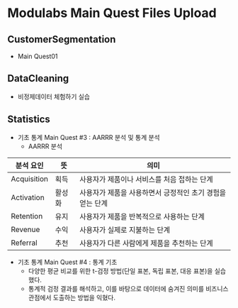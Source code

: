 # Modulabs Main Quest Files Upload
## CustomerSegmentation 
- Main Quest01
## DataCleaning 
- 비정제데이터 체험하기 실습
## Statistics 
- 기초 통계 Main Quest #3  : AARRR 분석 및 통계 분석
  - AARRR 분석

| 분석 요인 | 뜻 | 의미 |
|-------|-------|-------|
| Acquisition | 획득 | 사용자가 제품이나 서비스를 처음 접하는 단계 | 
| Activation  | 활성화 | 사용자가 제품을 사용하면서 긍정적인 초기 경험을 얻는 단계 |
| Retention | 유지 | 사용자가 제품을 반복적으로 사용하는 단계 |
| Revenue   | 수익 | 사용자가 실제로 지불하는 단계 |
| Referral   | 추천 | 사용자가 다른 사람에게 제품을 추천하는 단계 |
    
- 기초 통계 Main Quest #4 : 통계 기초
  - 다양한 평균 비교를 위한 t-검정 방법(단일 표본, 독립 표본, 대응 표본)을 실습했다.
  - 통계적 검정 결과를 해석하고, 이를 바탕으로 데이터에 숨겨진 의미를 비즈니스 관점에서 도출하는 방법을 익혔다.
